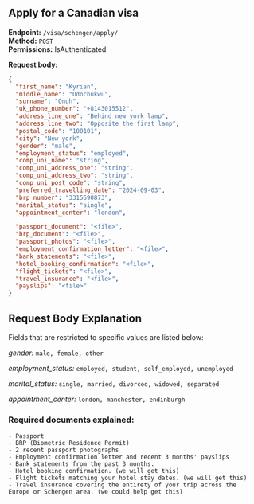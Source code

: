## Apply for a Canadian visa

**Endpoint:** `/visa/schengen/apply/`  
**Method:** `POST`  
**Permissions:** IsAuthenticated

**Request body:**

```json
{
  "first_name": "Kyrian",
  "middle_name": "Udochukwu",
  "surname": "Onuh",
  "uk_phone_number": "+8143015512",
  "address_line_one": "Behind new york lamp",
  "address_line_two": "Opposite the first lamp",
  "postal_code": "100101",
  "city": "New york",
  "gender": "male",
  "employment_status": "employed",
  "comp_uni_name": "string",
  "comp_uni_address_one": "string",
  "comp_uni_address_two": "string",
  "comp_uni_post_code": "string",
  "preferred_travelling_date": "2024-09-03",
  "brp_number": "3315690873",
  "marital_status": "single",
  "appointment_center": "london",

  "passport_document": "<file>",
  "brp_document": "<file>",
  "passport_photos": "<file>",
  "employment_confirmation_letter": "<file>",
  "bank_statements": "<file>",
  "hotel_booking_confirmation": "<file>",
  "flight_tickets": "<file>",
  "travel_insurance": "<file>",
  "payslips": "<file>"
}
```

## Request Body Explanation

Fields that are restricted to specific values are listed below:

_gender:_ `male, female, other`

_employment_status:_ `employed, student, self_employed, unemployed`

_marital_status:_ `single, married, divorced, widowed, separated`

_appointment_center:_ `london, manchester, endinburgh`

### Required documents explained:

```
- Passport
- BRP (Biometric Residence Permit)
- 2 recent passport photographs
- Employment confirmation letter and recent 3 months' payslips
- Bank statements from the past 3 months.
- Hotel booking confirmation. (we will get this)
- Flight tickets matching your hotel stay dates. (we will get this)
- Travel insurance covering the entirety of your trip across the Europe or Schengen area. (we could help get this)
```


